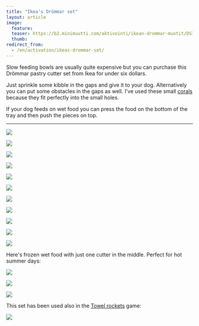 ```yaml
---
title: "Ikea's Drömmar set"
layout: article
image:
  feature:
  teaser: https://b2.minimuutti.com/aktivointi/ikean-drommar-muotit/DS16238-245px.jpg
  thumb:
redirect_from:
  - /en/activation/ikeas-drommar-set/
---
```


Slow feeding bowls are usually quite expensive but you can purchase this Drömmar pastry cutter set from Ikea for under six dollars.

Just sprinkle some kibble in the gaps and give it to your dog. Alternatively you can put some obstacles in the gaps as well. I've used these small [corals](/en/brain-games/corals/) because they fit perfectly into the small holes.

If your dog feeds on wet food you can press the food on the bottom of the tray and then push the pieces on top.

---

![](https://b2.minimuutti.com/aktivointi/ikean-drommar-muotit/DS16145-800px.jpg)

![](https://b2.minimuutti.com/aktivointi/ikean-drommar-muotit/DS16153-800px.jpg)

![](https://b2.minimuutti.com/aktivointi/ikean-drommar-muotit/DS16174-800px.jpg)

![](https://b2.minimuutti.com/aktivointi/ikean-drommar-muotit/DS16199-800px.jpg)

![](https://b2.minimuutti.com/aktivointi/ikean-drommar-muotit/DS16228-800px.jpg)

![](https://b2.minimuutti.com/aktivointi/ikean-drommar-muotit/DS16238-800px.jpg)

![](https://b2.minimuutti.com/aktivointi/ikean-drommar-muotit/DS16239-800px.jpg)

![](https://b2.minimuutti.com/aktivointi/ikean-drommar-muotit/DS16258-800px.jpg)

![](https://b2.minimuutti.com/aktivointi/ikean-drommar-muotit/DS16263-800px.jpg)

![](https://b2.minimuutti.com/aktivointi/ajanvietetta-toipilaalle/DS37739-800px.jpg)

![](https://b2.minimuutti.com/aktivointi/ajanvietetta-toipilaalle/DS37744-800px.jpg)

Here's frozen wet food with just one cutter in the middle. Perfect for hot summer days:

![](https://b2.minimuutti.com/aktivointi/ikean-drommar-muotit/DS60168-800px.jpg)

![](https://b2.minimuutti.com/aktivointi/ikean-drommar-muotit/DS60181-800px.jpg)

![](https://b2.minimuutti.com/aktivointi/ikean-drommar-muotit/DS60937-800px.jpg)

This set has been used also in the [Towel rockets](/en/brain-games/towel-rockets/) game:

[![](https://b2.minimuutti.com/aktivointi/pyyheraketit/DS41785-800px.jpg)](/en/brain-games/towel-rockets/)
